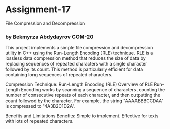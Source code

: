 # Assignment-17
File Compression and Decompression 
### by Bekmyrza Abdydayrov COM-20

This project implements a simple file compression and decompression utility in C++ using the Run-Length Encoding (RLE) technique. RLE is a lossless data compression method that reduces the size of data by replacing sequences of repeated characters with a single character followed by its count. This method is particularly efficient for data containing long sequences of repeated characters.

Compression Technique: Run-Length Encoding (RLE)
Overview of RLE
Run-Length Encoding works by scanning a sequence of characters, counting the number of consecutive repeats of each character, and then outputting the count followed by the character. For example, the string "AAAABBBCCDAA" is compressed to "4A3B2C1D2A".

Benefits and Limitations
Benefits:
Simple to implement.
Effective for texts with lots of repeated characters.
